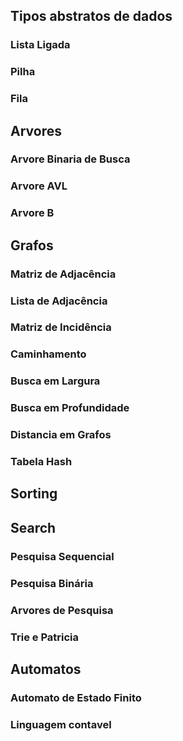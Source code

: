 ## Tipos abstratos de dados
### Lista Ligada
### Pilha
### Fila

## Arvores
### Arvore Binaria de Busca
### Arvore AVL
### Arvore B

## Grafos
### Matriz de Adjacência
### Lista de Adjacência
### Matriz de Incidência
### Caminhamento
### Busca em Largura
### Busca em Profundidade
### Distancia em Grafos
### Tabela Hash

## Sorting

## Search
### Pesquisa Sequencial
### Pesquisa Binária
### Arvores de Pesquisa
### Trie e Patricia

## Automatos
### Automato de Estado Finito
### Linguagem contavel
